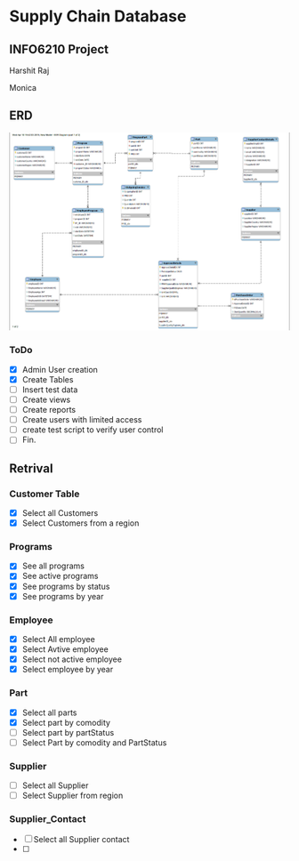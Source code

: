 # Supply Chain Database

## INFO6210 Project

Harshit Raj

Monica

## ERD

![ERD](ERD.png)

### ToDo

- [x] Admin User creation
- [x] Create Tables
- [ ] Insert test data
- [ ] Create views
- [ ] Create reports
- [ ] Create users with limited access
- [ ] create test script to verify user control
- [ ] Fin.

## Retrival

### Customer Table

- [X] Select all Customers
- [X] Select Customers from a region

### Programs

- [X] See all programs
- [X] See active programs
- [x] See programs by status
- [X] See programs by year

### Employee

- [X] Select All employee
- [X] Select Avtive employee
- [X] Select not active employee
- [X] Select employee by year

### Part

- [X] Select all parts
- [X] Select part by comodity
- [ ] Select part by partStatus
- [ ] Select Part by comodity and PartStatus

### Supplier

- [ ] Select all Supplier
- [ ] Select Supplier from region

### Supplier_Contact

- [ ] Select all Supplier contact
- [ ] 




